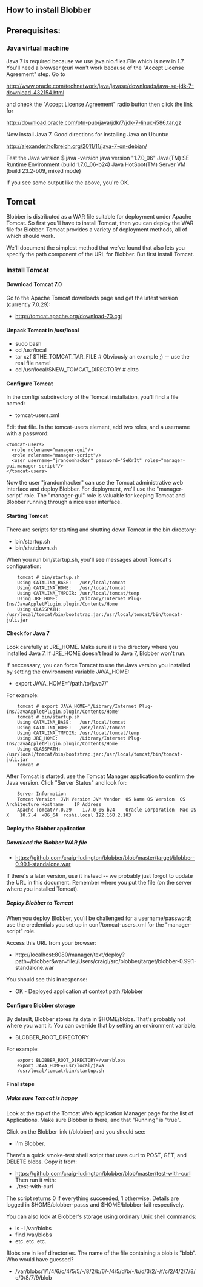 ## How to install Blobber

## Prerequisites:

### Java virtual machine

Java 7 is required because we use java.nio.files.File which is new in 1.7.
You'll need a browser (curl won't work because of the "Accept License Agreement" step.
Go to 

  http://www.oracle.com/technetwork/java/javase/downloads/java-se-jdk-7-download-432154.html

and check the "Accept License Agreement" radio button then click the link for 

  http://download.oracle.com/otn-pub/java/jdk/7/jdk-7-linux-i586.tar.gz

Now install Java 7. Good directions for installing Java on Ubuntu:

  http://alexander.holbreich.org/2011/11/java-7-on-debian/

Test the Java version
  $ java -version
  java version "1.7.0\_06"
  Java(TM) SE Runtime Environment (build 1.7.0\_06-b24)
  Java HotSpot(TM) Server VM (build 23.2-b09, mixed mode)

If you see some output like the above, you're OK.

## Tomcat

Blobber is distributed as a WAR file suitable for deployment under Apache Tomcat.
So first you'll have to install Tomcat, then you can deploy the WAR file for Blobber.
Tomcat provides a variety of deployment methods, all of which should work.

We'll document the simplest method that we've found that also lets you specify
the path component of the URL for Blobber.  But first install Tomcat.

### Install Tomcat

#### Download Tomcat 7.0 
Go to the Apache Tomcat downloads page and get the latest version (currently 7.0.29):

* http://tomcat.apache.org/download-70.cgi

#### Unpack Tomcat in /usr/local
* sudo bash
* cd /usr/local
* tar xzf $THE\_TOMCAT\_TAR\_FILE         # Obviously an example ;)  -- use the real file name!
* cd /usr/local/$NEW\_TOMCAT\_DIRECTORY  # ditto

#### Configure Tomcat
In the config/ subdirectory of the Tomcat installation, you'll find a file named:
* tomcat-users.xml

Edit that file.  In the tomcat-users element, add two roles, and a username with a password:

    <tomcat-users>
      <role rolename="manager-gui"/>
      <role rolename="manager-script"/>
      <user username="jrandomhacker" password="SeKrIt" roles="manager-gui,manager-script"/>
    </tomcat-users>

Now the user "jrandomhacker" can use the Tomcat administrative web interface and deploy Blobber.
For deployment, we'll use the "manager-script" role.
The "manager-gui" role is valuable for keeping Tomcat and Blobber running through a nice
user interface.

#### Starting Tomcat

There are scripts for starting and shutting down Tomcat in the bin directory:

* bin/startup.sh
* bin/shutdown.sh

When you run bin/startup.sh, you'll see messages about Tomcat's configuration:

        tomcat # bin/startup.sh 
        Using CATALINA_BASE:   /usr/local/tomcat
        Using CATALINA_HOME:   /usr/local/tomcat
        Using CATALINA_TMPDIR: /usr/local/tomcat/temp
        Using JRE_HOME:        /Library/Internet Plug-Ins/JavaAppletPlugin.plugin/Contents/Home
        Using CLASSPATH:       /usr/local/tomcat/bin/bootstrap.jar:/usr/local/tomcat/bin/tomcat-juli.jar

#### Check for Java 7
Look carefully at JRE\_HOME.  Make sure it is the directory where you installed Java 7.
If JRE\_HOME doesn't lead to Java 7, Blobber won't run.

If neccessary, you can force Tomcat to use the Java version you installed by
setting the environment variable JAVA\_HOME:

* export JAVA\_HOME='/path/to/java7/'

For example:

        tomcat # export JAVA_HOME='/Library/Internet Plug-Ins/JavaAppletPlugin.plugin/Contents/Home'
        tomcat # bin/startup.sh 
        Using CATALINA_BASE:   /usr/local/tomcat
        Using CATALINA_HOME:   /usr/local/tomcat
        Using CATALINA_TMPDIR: /usr/local/tomcat/temp
        Using JRE_HOME:        /Library/Internet Plug-Ins/JavaAppletPlugin.plugin/Contents/Home
        Using CLASSPATH:       /usr/local/tomcat/bin/bootstrap.jar:/usr/local/tomcat/bin/tomcat-juli.jar
        tomcat # 

After Tomcat is started, use the Tomcat Manager application to confirm the Java version.
Click "Server Status" and look for:

        Server Information
        Tomcat Version	JVM Version	JVM Vendor	OS Name	OS Version	OS Architecture	Hostname	IP Address
        Apache Tomcat/7.0.29	1.7.0_06-b24	Oracle Corporation	Mac OS X	10.7.4	x86_64	roshi.local	192.168.2.103

#### Deploy the Blobber application

##### Download the Blobber WAR file

* https://github.com/craig-ludington/blobber/blob/master/target/blobber-0.99.1-standalone.war

If there's a later version, use it instead -- we probably just forgot to update the URL in this document.
Remember where you put the file (on the server where you installed Tomcat).


##### Deploy Blobber to Tomcat
When you deploy Blobber, you'll be challenged for a username/password;
use the credentials you set up in conf/tomcat-users.xml for the "manager-script" role.

Access this URL from your browser:

*  http://localhost:8080/manager/text/deploy?path=/blobber&war=file:/Users/craigl/src/blobber/target/blobber-0.99.1-standalone.war

You should see this in response:

*  OK - Deployed application at context path /blobber

#### Configure Blobber storage

By default, Blobber stores its data in $HOME/blobs.  That's probably not where you want it.
You can override that by setting an environment variable:

* BLOBBER\_ROOT\_DIRECTORY

For example:

        export BLOBBER_ROOT_DIRECTORY=/var/blobs
        export JAVA_HOME=/usr/local/java
        /usr/local/tomcat/bin/startup.sh

#### Final steps

##### Make sure Tomcat is happy
Look at the top of the Tomcat Web Application Manager page for the list of Applications.
Make sure Blobber is there, and that "Running" is "true".

Click on the Blobber link (/blobber) and you should see:

* I'm Blobber.

There's a quick smoke-test shell script that uses curl to POST, GET, and DELETE blobs.
Copy it from:
* https://github.com/craig-ludington/blobber/blob/master/test-with-curl
Then run it with:
* ./test-with-curl

The script returns 0 if everything succeeded, 1 otherwise.
Details are logged in $HOME/blobber-passs and $HOME/blobber-fail respectively.

You can also look at Blobber's storage using ordinary Unix shell commands:

* ls -l /var/blobs
* find /var/blobs
* etc. etc. etc.

Blobs are in leaf directories.
The name of the file containing a blob is "blob".
Who would have guessed?

* /var/blobs/1/1/4/6/c/4/5/5/-/8/2/b/6/-/4/5/d/b/-/b/d/3/2/-/f/c/2/4/2/7/8/c/0/8/7/9/blob
